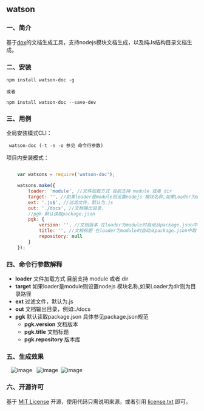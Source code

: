## watson

### 一、简介

基于[dox](https://github.com/tj/dox)的文档生成工具，支持nodejs模块文档生成，以及纯Js结构目录文档生成。
### 二、安装

    npm install watson-doc -g

    或者

    npm install watson-doc --save-dev
    
     
### 三、用例
	
全局安装模式CLI：

     watson-doc (-t -n -o 参见 命令行参数)

项目内安装模式：

```js

    var watsons = require('watson-doc');

    watsons.make({
        loader: 'module', //文件加载方式 目前支持 module 或者 dir
        target: '', //如果loader是module则设置nodejs 模块名称,如果Loader为dir则为目录路径
        ext: '.js$', //过滤文件，默认为.js
        out: './docs', //文档输出目录，
        //pgk 默认读取package.json
        pgk: {
            version: '', //文档版本 在loader为module时自动从package.json中取
            title: '', //文档标题 在loader为module时自动从package.json中取
            repository: null
        }
    });
```

    
      
### 四、命令行参数解释

* **loader** 文件加载方式 目前支持 module 或者 dir
* **target** 如果loader是module则设置nodejs 模块名称,如果Loader为dir则为目录路径
* **ext**    过滤文件，默认为.js
* **out**    文档输出目录，例如:./docs
* **pgk**    默认读取package.json 具体参见package.json规范
    * **pgk.version** 文档版本
    * **pgk.title** 文档标题
    * **pgk.repository** 版本库

### 五、生成效果

    ![image](https://raw.githubusercontent.com/Beven91/watson-doc/master/screenshots/index.png)
    ![image](https://raw.githubusercontent.com/Beven91/watson-doc/master/screenshots/fun.png)
    ![image](https://raw.githubusercontent.com/Beven91/watson-doc/master/screenshots/source.png)
  

### 六、开源许可
基于 [MIT License](http://zh.wikipedia.org/wiki/MIT_License) 开源，使用代码只需说明来源，或者引用 [license.txt](https://github.com/sofish/typo.css/blob/master/license.txt) 即可。
